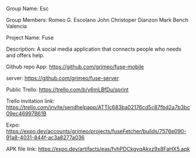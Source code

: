 Group Name: Esc

Group Members:
Romeo G. Escolano
John Christoper Dianzon
Mark Bench Valencia

Project Name: Fuse

Description: A social media application that connects people who needs and offers help.

Github repo
App: https://github.com/grimeo/fuse-mobile

server: https://github.com/grimeo/fuse-server

Public Trello: https://trello.com/b/y6mLBfDu/sprint

Trello invitation link: https://trello.com/invite/sendhelpapp/ATTIc683ba02176cd5c87fbd2a7b3bc09ec46997B61B

Expo: https://expo.dev/accounts/grimeo/projects/fuseFetcher/builds/7576e090-91a8-4031-844f-ac3a8277a036

APK file link: https://expo.dev/artifacts/eas/fvhPDCkgvqAkxz9x8FaHX5.apk
